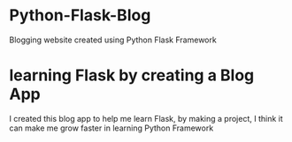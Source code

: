 # Python-Flask-Blog
Blogging website created using Python Flask Framework

# learning Flask by creating a Blog App
I created this blog app to help me learn Flask, by making a project, I think it can make me grow faster in learning Python Framework

